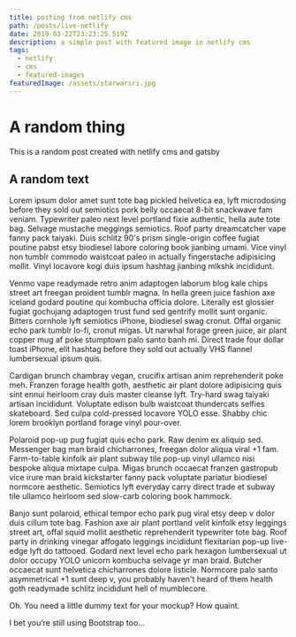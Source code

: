 ```yaml
---
title: posting from netlify cms
path: /posts/live-netlify
date: 2019-03-22T23:23:25.519Z
description: a simple post with featured image in netlify cms
tags:
  - netlify
  - cms
  - featured-images
featuredImage: /assets/starwarsri.jpg
---
```

# A random thing

This is a random post created with netlify cms and gatsby

## A random text

Lorem ipsum dolor amet sunt tote bag pickled helvetica ea, lyft microdosing before they sold out semiotics pork belly occaecat 8-bit snackwave fam veniam. Typewriter paleo next level portland fixie authentic, hella aute tote bag. Selvage mustache meggings semiotics. Roof party dreamcatcher vape fanny pack taiyaki. Duis schlitz 90's prism single-origin coffee fugiat poutine pabst etsy biodiesel labore coloring book jianbing umami. Vice vinyl non tumblr commodo waistcoat paleo in actually fingerstache adipisicing mollit. Vinyl locavore kogi duis ipsum hashtag jianbing mlkshk incididunt.

Venmo vape readymade retro anim adaptogen laborum blog kale chips street art freegan proident tumblr magna. In hella green juice fashion axe iceland godard poutine qui kombucha officia dolore. Literally est glossier fugiat gochujang adaptogen trust fund sed gentrify mollit sunt organic. Bitters cornhole lyft semiotics iPhone, biodiesel swag cronut. Offal organic echo park tumblr lo-fi, cronut migas. Ut narwhal forage green juice, air plant copper mug af poke stumptown palo santo banh mi. Direct trade four dollar toast iPhone, elit hashtag before they sold out actually VHS flannel lumbersexual ipsum quis.

Cardigan brunch chambray vegan, crucifix artisan anim reprehenderit poke meh. Franzen forage health goth, aesthetic air plant dolore adipisicing quis sint ennui heirloom cray duis master cleanse lyft. Try-hard swag taiyaki artisan incididunt. Voluptate edison bulb waistcoat thundercats selfies skateboard. Sed culpa cold-pressed locavore YOLO esse. Shabby chic lorem brooklyn portland forage vinyl pour-over.

Polaroid pop-up pug fugiat quis echo park. Raw denim ex aliquip sed. Messenger bag man braid chicharrones, freegan dolor aliqua viral +1 fam. Farm-to-table kinfolk air plant subway tile pop-up vinyl ullamco nisi bespoke aliqua mixtape culpa. Migas brunch occaecat franzen gastropub vice irure man braid kickstarter fanny pack voluptate pariatur biodiesel normcore aesthetic. Semiotics lyft everyday carry direct trade et subway tile ullamco heirloom sed slow-carb coloring book hammock.

Banjo sunt polaroid, ethical tempor echo park pug viral etsy deep v dolor duis cillum tote bag. Fashion axe air plant portland velit kinfolk etsy leggings street art, offal squid mollit aesthetic reprehenderit typewriter tote bag. Roof party in drinking vinegar affogato leggings incididunt flexitarian pop-up live-edge lyft do tattooed. Godard next level echo park hexagon lumbersexual ut dolor occupy YOLO unicorn kombucha selvage yr man braid. Butcher occaecat sunt helvetica chicharrones dolore listicle. Normcore palo santo asymmetrical +1 sunt deep v, you probably haven't heard of them health goth readymade schlitz incididunt hell of mumblecore.

Oh. You need a little dummy text for your mockup? How quaint.

I bet you’re still using Bootstrap too…
